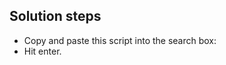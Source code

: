 ## Solution steps

- Copy and paste this script into the search box: <script>alert(1)</script>
- Hit enter.

